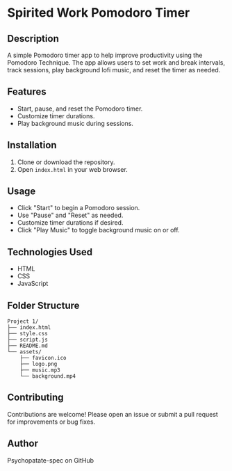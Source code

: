 # Spirited Work Pomodoro Timer

## Description
A simple Pomodoro timer app to help improve productivity using the Pomodoro Technique. The app allows users to set work and break intervals, track sessions, play background lofi music, and reset the timer as needed.

## Features
- Start, pause, and reset the Pomodoro timer.
- Customize timer durations.
- Play background music during sessions.

## Installation
1. Clone or download the repository.
2. Open `index.html` in your web browser.

## Usage
- Click "Start" to begin a Pomodoro session.
- Use "Pause" and "Reset" as needed.
- Customize timer durations if desired.
- Click "Play Music" to toggle background music on or off.

## Technologies Used
- HTML
- CSS
- JavaScript

## Folder Structure
```
Project 1/
├── index.html
├── style.css
├── script.js
├── README.md
└── assets/
    ├── favicon.ico
    ├── logo.png
    ├── music.mp3
    └── background.mp4
```

## Contributing
Contributions are welcome! Please open an issue or submit a pull request for improvements or bug fixes.

## Author
Psychopatate-spec on GitHub
